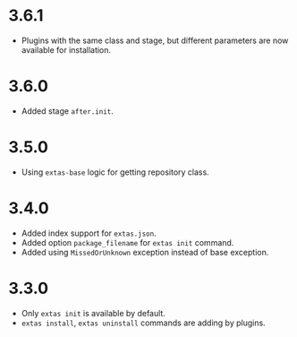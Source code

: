 # 3.6.1

- Plugins with the same class and stage, but different parameters are now available for installation.

# 3.6.0

- Added stage `after.init`.

# 3.5.0

- Using `extas-base` logic for getting repository class.

# 3.4.0

- Added index support for `extas.json`.
- Added option `package_filename` for `extas init` command.
- Added using `MissedOrUnknown` exception instead of base exception.

# 3.3.0

- Only `extas init` is available by default.
- `extas install`, `extas uninstall` commands are adding by plugins.
